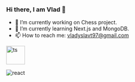 ### Hi there, I am Vlad 👋

- 🔭 I’m currently working on Chess project.
- 🌱 I’m currently learning Next.js and MongoDB.
- 📫 How to reach me: vladyslavt97@gmail.com

<img alt="ts" src="https://user-images.githubusercontent.com/85371429/216625607-0528e2b5-1280-476e-9dc9-692fa629fa6e.png" width="50px">

![react](https://user-images.githubusercontent.com/85371429/216625679-e799901f-9262-452c-b3b1-b05372d87c6e.png)

